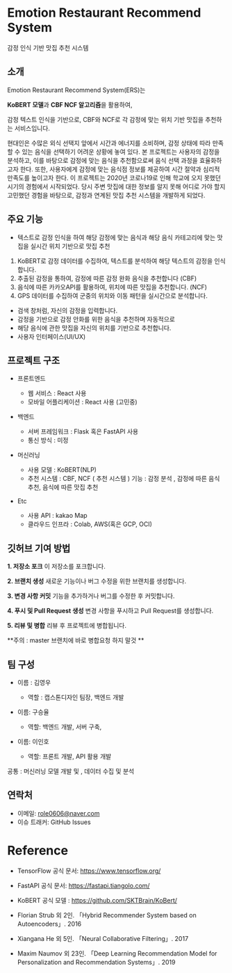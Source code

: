 # Emotion Restaurant Recommend System
감정 인식 기반 맛집 추천 시스템

## 소개
Emotion Restaurant Recommend System(ERS)는

**KoBERT 모델**과 **CBF NCF 알고리즘**을 활용하여,

감정 텍스트 인식을 기반으로, CBF와 NCF로 각 감정에 맞는 위치 기반 맛집을 추천하는 서비스입니다.

현대인은 수많은 외식 선택지 앞에서 시간과 에너지를 소비하며, 감정 상태에 따라 만족할 수 있는 음식을 선택하기 어려운 상황에 놓여 있다. 본 프로젝트는 사용자의 감정을 분석하고, 이를 바탕으로 감정에 맞는 음식을 추천함으로써 음식 선택 과정을 효율화하고자 한다. 또한, 사용자에게 감정에 맞는 음식점 정보를 제공하여 시간 절약과 심리적 만족도를 높이고자 한다.
이 프로젝트는 2020년 코로나19로 인해 학교에 오지 못했던 시기의 경험에서 시작되었다. 당시 주변 맛집에 대한 정보를 알지 못해 어디로 가야 할지 고민했던 경험을 바탕으로, 감정과 연계된 맛집 추천 시스템을 개발하게 되었다.

## 주요 기능
- 텍스트로 감정 인식을 하여 해당 감정에 맞는 음식과 해당 음식 카테고리에 맞는 맛집을 실시간 위치 기반으로 맛집 추천

1. KoBERT로 감정 데이터를 수집하여, 텍스트를 분석하여 해당 텍스트의 감정을 인식합니다.
2. 추출된 감정을 통하여, 감정에 따른 감정 완화 음식을 추천합니다 (CBF)
3. 음식에 따른 카카오API를 활용하여, 위치에 따른 맛집을 추천합니다. (NCF)
4. GPS 데이터를 수집하여 군중의 위치와 이동 패턴을 실시간으로 분석합니다.

- 검색 창처럼, 자신의 감정을 입력합니다.
- 감정을 기반으로 감정 안화를 위한 음식을 추천하며 자동적으로
- 해당 음식에 관한 맛집을 자신의 위치를 기반으로 추천합니다.
- 사용자 인터페이스(UI/UX)

## 프로젝트 구조
- 프론트엔드
  - 웹 서비스 : React 사용 
  - 모바일 어플리케이션 : React 사용 (고민중)

- 백엔드
  - 서버 프레임워크 : Flask 혹은 FastAPI 사용
  - 통신 방식 : 미정

- 머신러닝
    - 사용 모델 : KoBERT(NLP)
    - 추천 시스템 : CBF, NCF ( 추천 시스템 )
  기능 : 감정 분석 , 감정에 따른 음식 추천, 음식에 따른 맛집 추천

- Etc
  - 사용 API : kakao Map
  - 클라우드 인프라 : Colab, AWS(혹은 GCP, OCI)

## 깃허브 기여 방법
**1. 저장소 포크**
  이 저장소를 포크합니다.
  
**2. 브랜치 생성**
  새로운 기능이나 버그 수정을 위한 브랜치를 생성합니다.
  
**3. 변경 사항 커밋**
  기능을 추가하거나 버그를 수정한 후 커밋합니다.
  
**4. 푸시 및 Pull Request 생성**
  변경 사항을 푸시하고 Pull Request를 생성합니다.
  
**5. 리뷰 및 병합**
  리뷰 후 프로젝트에 병합됩니다.
  
**주의 : master 브랜치에 바로 병합요청 하지 말것 **


## 팀 구성
- 이름 : 김영우
  - 역할 : 캡스톤디자인 팀장, 백엔드 개발
  
- 이름: 구승율
  - 역할: 백엔드 개발, 서버 구축, 

- 이름: 이인호
  - 역할: 프론트 개발, API 활용 개발

공통 : 머신러닝 모델 개발 및 , 데이터 수집 및 분석

## 연락처
- 이메일: role0606@naver.com
- 이슈 트래커: GitHub Issues

# Reference
- TensorFlow 공식 문서: https://www.tensorflow.org/
- FastAPI 공식 문서: https://fastapi.tiangolo.com/

- KoBERT 공식 모델 : https://github.com/SKTBrain/KoBert/

- Florian Strub 외 2인. 「Hybrid Recommender System based on Autoencoders」. 2016
- Xiangana He 외 5인. 「Neural Collaborative Filtering」. 2017
- Maxim Naumov 외 23인. 「Deep Learning Recommendation Model for Personalization and Recommendation Systems」. 2019
